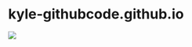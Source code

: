 # kyle-githubcode.github.io
[<img src="https://kylebfaulkner.visualstudio.com/_apis/public/build/definitions/1213d3eb-46f0-47a3-bc37-3dd4987608ee/4/badge"/>](https://kylebfaulkner.visualstudio.com/profile/_build/index?definitionId=4)
